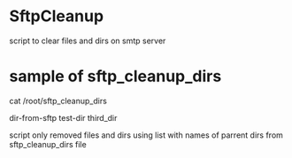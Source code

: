 # SftpCleanup
script to clear files and dirs on smtp server


# sample of sftp_cleanup_dirs
cat /root/sftp_cleanup_dirs

dir-from-sftp
test-dir
third_dir

script only removed files and dirs using list with names of parrent dirs from sftp_cleanup_dirs file
